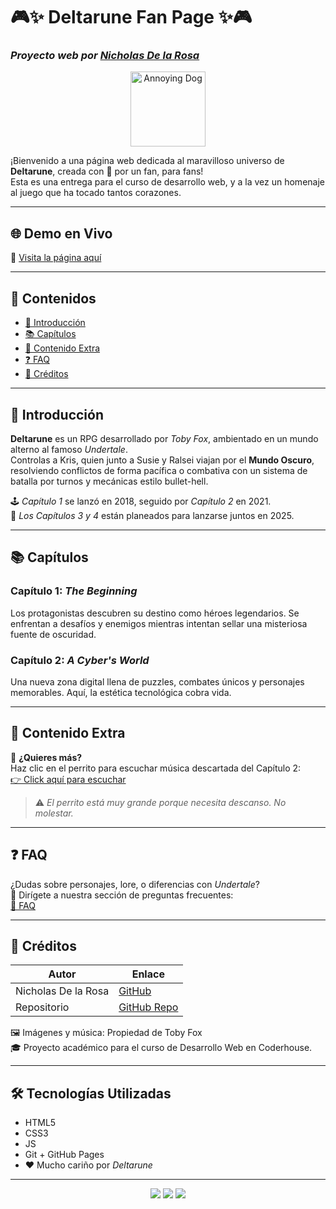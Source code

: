 # 🎮✨ Deltarune Fan Page ✨🎮  
### *Proyecto web por [Nicholas De la Rosa](https://www.github.com/nicholas-delarosa)*

<p align="center">
  <img src="https://nicholas-delarosa.github.io/preentrega_3/images/annoying_dog.png" width="120" alt="Annoying Dog"/>
</p>

¡Bienvenido a una página web dedicada al maravilloso universo de **Deltarune**, creada con 💙 por un fan, para fans!  
Esta es una entrega para el curso de desarrollo web, y a la vez un homenaje al juego que ha tocado tantos corazones.

---

## 🌐 Demo en Vivo

🔗 [Visita la página aquí](https://nicholas-delarosa.github.io/preentrega_3/)

---

## 📌 Contenidos

- [📖 Introducción](#-introducción)
- [📚 Capítulos](#-capítulos)
- [🎁 Contenido Extra](#-contenido-extra)
- [❓ FAQ](#-faq)
- [👤 Créditos](#-créditos)

---

## 📖 Introducción

**Deltarune** es un RPG desarrollado por *Toby Fox*, ambientado en un mundo alterno al famoso *Undertale*.  
Controlas a Kris, quien junto a Susie y Ralsei viajan por el **Mundo Oscuro**, resolviendo conflictos de forma pacífica o combativa con un sistema de batalla por turnos y mecánicas estilo bullet-hell.

🕹️ *Capítulo 1* se lanzó en 2018, seguido por *Capítulo 2* en 2021.  
📅 *Los Capítulos 3 y 4* están planeados para lanzarse juntos en 2025.

---

## 📚 Capítulos

### Capítulo 1: *The Beginning*  
Los protagonistas descubren su destino como héroes legendarios. Se enfrentan a desafíos y enemigos mientras intentan sellar una misteriosa fuente de oscuridad.

### Capítulo 2: *A Cyber's World*  
Una nueva zona digital llena de puzzles, combates únicos y personajes memorables. Aquí, la estética tecnológica cobra vida.

---

## 🎁 Contenido Extra

🐶 **¿Quieres más?**  
Haz clic en el perrito para escuchar música descartada del Capítulo 2:  
[👉 Click aquí para escuchar](https://nicholas-delarosa.github.io/preentrega_3/pages/extra.html)

> ⚠️ *El perrito está muy grande porque necesita descanso. No molestar.*

---

## ❓ FAQ

¿Dudas sobre personajes, lore, o diferencias con *Undertale*?  
🧠 Dirígete a nuestra sección de preguntas frecuentes:  
[🔗 FAQ](https://nicholas-delarosa.github.io/preentrega_3/pages/faq.html)

---

## 👤 Créditos

| Autor        | Enlace                                       |
|--------------|----------------------------------------------|
| Nicholas De la Rosa | [GitHub](https://www.github.com/nicholas-delarosa) |
| Repositorio  | [GitHub Repo](https://github.com/Nicholas-Delarosa/preentrega_3) |

🖼️ Imágenes y música: Propiedad de Toby Fox  
🎓 Proyecto académico para el curso de Desarrollo Web en Coderhouse.

---

## 🛠️ Tecnologías Utilizadas

- HTML5
- CSS3
- JS
- Git + GitHub Pages
- ❤️ Mucho cariño por *Deltarune*

---

<p align="center">
  <img src="https://img.shields.io/badge/Deltarune-Fan%20Page-blue?style=flat-square&logo=undertale&logoColor=white" />
  <img src="https://img.shields.io/badge/Made%20with-HTML%20%26%20CSS-orange?style=flat-square&logo=html5" />
  <img src="https://img.shields.io/badge/Status-En%20Desarrollo-yellow?style=flat-square" />
</p>
